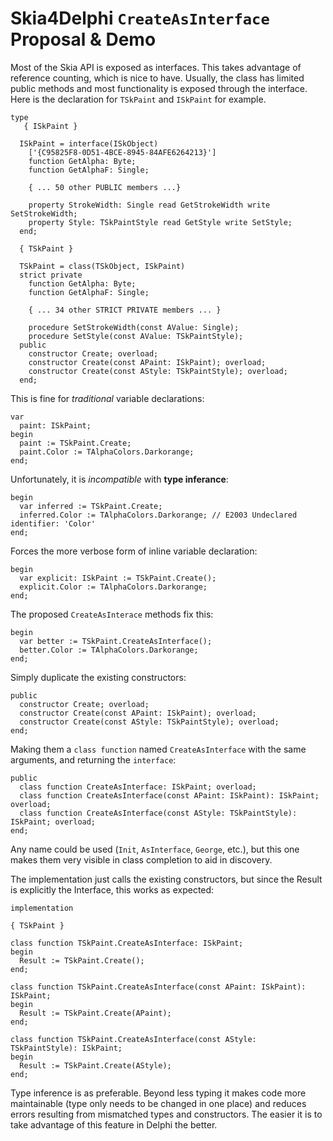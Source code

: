 ﻿# Skia4Delphi `CreateAsInterface` Proposal & Demo

Most of the Skia API is exposed as interfaces. This takes advantage of reference counting, which is nice to have. Usually, the class has limited public methods and most functionality is exposed through the interface. Here is the declaration for `TSkPaint` and `ISkPaint` for example.

```Delphi
type
   { ISkPaint }

  ISkPaint = interface(ISkObject) 
    ['{C95825F8-0D51-4BCE-8945-84AFE6264213}']
    function GetAlpha: Byte;
    function GetAlphaF: Single;

    { ... 50 other PUBLIC members ...}

    property StrokeWidth: Single read GetStrokeWidth write SetStrokeWidth;
    property Style: TSkPaintStyle read GetStyle write SetStyle;
  end;

  { TSkPaint }

  TSkPaint = class(TSkObject, ISkPaint)
  strict private
    function GetAlpha: Byte;
    function GetAlphaF: Single;
    
    { ... 34 other STRICT PRIVATE members ... }

    procedure SetStrokeWidth(const AValue: Single);
    procedure SetStyle(const AValue: TSkPaintStyle);
  public
    constructor Create; overload;
    constructor Create(const APaint: ISkPaint); overload;
    constructor Create(const AStyle: TSkPaintStyle); overload;
  end;
  ```

This is fine for *traditional* variable declarations:

```Delphi
var
  paint: ISkPaint;
begin
  paint := TSkPaint.Create;
  paint.Color := TAlphaColors.Darkorange;
end;
```

Unfortunately, it is *incompatible* with **type inferance**:

```Delphi
begin
  var inferred := TSkPaint.Create;
  inferred.Color := TAlphaColors.Darkorange; // E2003 Undeclared identifier: 'Color'
end;
```

Forces the more verbose form of inline variable declaration:

```Delphi
begin
  var explicit: ISkPaint := TSkPaint.Create();
  explicit.Color := TAlphaColors.Darkorange;
end;
```

The proposed `CreateAsInterace` methods fix this:

```Delphi
begin
  var better := TSkPaint.CreateAsInterface();
  better.Color := TAlphaColors.Darkorange;
end;
```

Simply duplicate the existing constructors:

```Delphi
public  
  constructor Create; overload;
  constructor Create(const APaint: ISkPaint); overload;
  constructor Create(const AStyle: TSkPaintStyle); overload;
end;
```

Making them a `class function` named `CreateAsInterface` with the same arguments, and returning the `interface`:

```Delphi
public  
  class function CreateAsInterface: ISkPaint; overload;
  class function CreateAsInterface(const APaint: ISkPaint): ISkPaint; overload;
  class function CreateAsInterface(const AStyle: TSkPaintStyle): ISkPaint; overload;
end;
```

Any name could be used (`Init`, `AsInterface`, `George`, etc.), but this one makes them very visible in class completion to aid in discovery.

The implementation just calls the existing constructors, but since the Result is explicitly the Interface, this works as expected:

```Delphi
implementation

{ TSkPaint }

class function TSkPaint.CreateAsInterface: ISkPaint;
begin
  Result := TSkPaint.Create();
end;

class function TSkPaint.CreateAsInterface(const APaint: ISkPaint): ISkPaint;
begin
  Result := TSkPaint.Create(APaint);
end;

class function TSkPaint.CreateAsInterface(const AStyle: TSkPaintStyle): ISkPaint;
begin
  Result := TSkPaint.Create(AStyle);
end;
```

Type inference is as preferable. Beyond less typing it makes code more maintainable (type only needs to be changed in one place) and reduces errors resulting from mismatched types and constructors. The easier it is to take advantage of this feature in Delphi the better.

